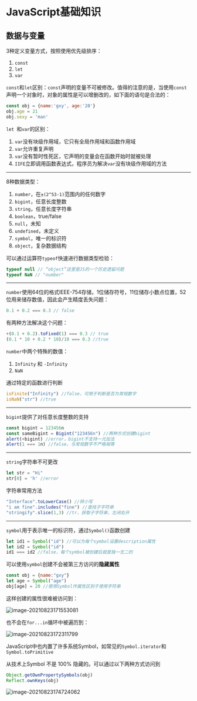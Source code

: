 # JavaScript基础知识

## 数据与变量

3种定义变量方式，按照使用优先级排序：

1. `const `
2. `let`
3. `var`

`const`和`let`区别：`const`声明的变量不可被修改。值得的注意的是，当使用`const`声明一个对象时，对象的属性是可以增删改的，如下面的语句是合法的：

```js
const obj = {name:'gxy', age:'20'}
obj.age = 21
obj.sexy = 'man'
```

`let `和`var`的区别：

1. `var`没有块级作用域，它只有全局作用域和函数作用域
2. `var`允许重复声明
3. `var`没有暂时性死区，它声明的变量会在函数开始时就被处理
4. `IIFE`立即调用函数表达式，程序员为解决`var`没有块级作用域的方法

------

8种数据类型：

1. `number`，在`±(2^53-1)`范围内的任何数字
2. `bigint`，任意长度整数
3. `string`，任意长度字符串
4. `boolean`，true/false
5. `null`，未知
6. `undefined`，未定义
7. `symbol`，唯一的标识符
8. `object`，复杂数据结构

可以通过运算符`typeof`快速进行数据类型检验：

```js
typeof null // “object”这里是JS的一个历史遗留问题
typeof NaN // "number"
```



------

`number`使用64位的格式IEEE-754存储，1位储存符号，11位储存小数点位置，52位用来储存数值，因此会产生精度丢失问题：

```js
0.1 + 0.2 === 0.3 // false
```

有两种方法解决这个问题：

```js
+(0.1 + 0.2).toFixed(1) === 0.3 // true
(0.1 * 10 + 0.2 * 10)/10 === 0.3 //true 
```

`number`中两个特殊的数值：

1. `Infinity` 和 `-Infinity`
2. `NaN`

通过特定的函数进行判断

```js
isFinite("Infinity") //false，可用于判断是否为常规数字
isNaN("str") //true
```



------

`bigint`提供了对任意长度整数的支持

```js
const bigint = 123456n
const sameBigint = Bigint("123456n") //两种方式创建bigint
alert(+bigint) //error，bigint不支持一元加法
alert(1 === 1n) //false，与常规数字不严格相等
```

------

`string`字符串不可更改

```js
let str = "Hi"
str[0] = 'h' //error
```

字符串常用方法

```js
"Interface".toLowerCase() //转小写
"i am fine".includes("fine") //查找子字符串
"stringify".slice(1,3) //tr，获取子字符串，左闭右开
```

------

`symbol`用于表示唯一的标识符，通过`Symbol()`函数创建

```js
let id1 = Symbol("id") //可以为每个symbol设置description属性
let id2 = Symbol("id")
id1 === id2 //false，每个symbol被创建后就是独一无二的
```

可以使用`symbol`创建不会被第三方访问的**隐藏属性**

```js
const obj = {name:"gxy"}
let age = Symbol("age")
obj[age] = 20 //使用Symbol作属性区别于使用字符串
```

这样创建的属性很难被访问到：

![image-20210823171553081](http://img.gxyhero.top/img/202108231716422.png)

也不会在`for...in`循环中被遍历到：

![image-20210823172311799](http://img.gxyhero.top/img/202108231723827.png)

JavaScript中也内置了许多系统Symbol，如常见的`Symbol.iterator`和`Symbol.toPrimitive`

从技术上Symbol 不是 100% 隐藏的。可以通过以下两种方式访问到

```js
Object.getOwnPropertySymbols(obj)
Reflect.ownKeys(obj)
```

![image-20210823174724062](http://img.gxyhero.top/img/202108231747095.png)

